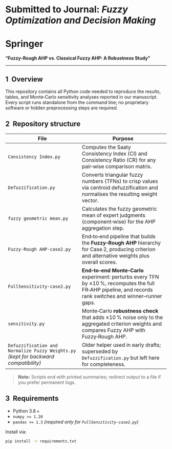 # Submitted to Journal: _**Fuzzy Optimization and Decision Making**_ 
# Springer
**“Fuzzy‑Rough AHP vs. Classical Fuzzy AHP: A Robustness Study”**  


---

## 1  Overview
This repository contains all Python code needed to reproduce the results, tables, and Monte‑Carlo sensitivity analyses reported in our manuscript.  
Every script runs standalone from the command line; no proprietary software or hidden preprocessing steps are required.

## 2  Repository structure

| File | Purpose |
|------|---------|
| `Consistency Index.py` | Computes the Saaty Consistency Index (CI) and Consistency Ratio (CR) for any pair‑wise comparison matrix. |
| `Defuzzification.py` | Converts triangular fuzzy numbers (TFNs) to crisp values via centroid defuzzification and normalises the resulting weight vector. |
| `fuzzy geometric mean.py` | Calculates the fuzzy geometric mean of expert judgments (component‑wise) for the AHP aggregation step. |
| `Fuzzy‑Rough AHP‑case2.py` | End‑to‑end pipeline that builds the **Fuzzy‑Rough AHP** hierarchy for Case 2, producing criterion and alternative weights plus overall scores. |
| `FullSensitivity‑case2.py` | **End‑to‑end Monte‑Carlo** experiment: perturbs every TFN by ±10 %, recomputes the full FR‑AHP pipeline, and records rank switches and winner–runner gaps. |
| `sensitivity.py` | Monte‑Carlo **robustness check** that adds ±10 % noise only to the aggregated criterion weights and compares Fuzzy AHP with Fuzzy‑Rough AHP. |
| `Defuzzification and Normalize Fuzzy Weights.py` <br>*(kept for backward compatibility)* | Older helper used in early drafts; superseded by `Defuzzification.py` but left here for completeness. |

> **Note:** Scripts end with printed summaries; redirect output to a file if you prefer permanent logs.

## 3  Requirements
* Python 3.8 +  
* `numpy >= 1.20`  
* `pandas >= 1.3` *(required only for `FullSensitivity‑case2.py`)*  

Install via:

```bash
pip install -r requirements.txt
